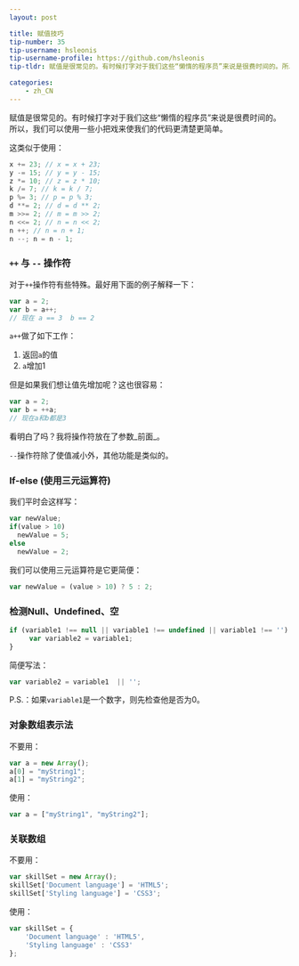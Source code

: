 ```yaml
---
layout: post

title: 赋值技巧
tip-number: 35
tip-username: hsleonis
tip-username-profile: https://github.com/hsleonis
tip-tldr: 赋值是很常见的。有时候打字对于我们这些“懒惰的程序员”来说是很费时间的。所以，我们可以使用一些小把戏来使我们的代码更清楚更简单。

categories:
    - zh_CN
---
```


赋值是很常见的。有时候打字对于我们这些“懒惰的程序员”来说是很费时间的。
所以，我们可以使用一些小把戏来使我们的代码更清楚更简单。

这类似于使用：

```js
x += 23; // x = x + 23;
y -= 15; // y = y - 15;
z *= 10; // z = z * 10;
k /= 7; // k = k / 7;
p %= 3; // p = p % 3;
d **= 2; // d = d ** 2;
m >>= 2; // m = m >> 2;
n <<= 2; // n = n << 2;
n ++; // n = n + 1;
n --; n = n - 1;

```

### `++` 与 `--` 操作符

对于`++`操作符有些特殊。最好用下面的例子解释一下：

```js
var a = 2;
var b = a++;
// 现在 a == 3  b == 2
```

`a++`做了如下工作：
  1. 返回`a`的值
  2. `a`增加1

但是如果我们想让值先增加呢？这也很容易：

```js
var a = 2;
var b = ++a;
// 现在a和b都是3
```

看明白了吗？我将操作符放在了参数_前面_。

`--`操作符除了使值减小外，其他功能是类似的。

### If-else (使用三元运算符)

我们平时会这样写：

```js
var newValue;
if(value > 10) 
  newValue = 5;
else
  newValue = 2;
```

我们可以使用三元运算符是它更简便：

```js
var newValue = (value > 10) ? 5 : 2;
```

### 检测Null、Undefined、空

```js
if (variable1 !== null || variable1 !== undefined || variable1 !== '') {
     var variable2 = variable1;
}
```

简便写法：

```js
var variable2 = variable1  || '';
```

P.S.：如果`variable1`是一个数字，则先检查他是否为0。

### 对象数组表示法

不要用：

```js
var a = new Array();
a[0] = "myString1";
a[1] = "myString2";
```

使用：

```js
var a = ["myString1", "myString2"];
```

### 关联数组

不要用：

```js
var skillSet = new Array();
skillSet['Document language'] = 'HTML5';
skillSet['Styling language'] = 'CSS3';
```

使用：

```js
var skillSet = {
    'Document language' : 'HTML5', 
    'Styling language' : 'CSS3'
};
```
